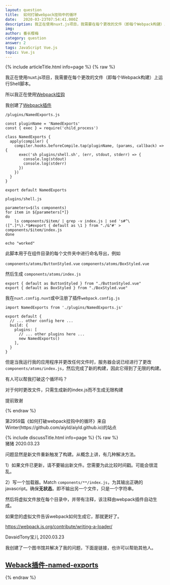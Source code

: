 ```yaml
---
layout: question
title:  如何打破webpack挂钩中的循环
date:   2020-03-23T07:54:41.000Z
description: 我正在使用nuxt.js项目，我需要在每个更改的文件（即每个Webpack构建）上运行Shell脚本。所以我正在使用Webpack挂钩我创建了We...
img: 
author: 番长樱梅
category: question
answer: 2
tags: JavaScript Vue.js
topic: Vue.js
---
```

<div class="article-root">
  <div class="article">
    {% include articleTitle.html info=page %}
    {% raw %}
    <div class="article-content"><p><font style="vertical-align: inherit;"><font style="vertical-align: inherit;">我正在使用nuxt.js项目，我需要在每个更改的文件（即每个Webpack构建）上运行Shell脚本。</font></font></p>

<p><font style="vertical-align: inherit;"><font style="vertical-align: inherit;">所以我正在使用</font></font><a href="https://webpack.js.org/api/compiler-hooks/" rel="noreferrer"><font style="vertical-align: inherit;"><font style="vertical-align: inherit;">Webpack挂钩</font></font></a></p>

<p><font style="vertical-align: inherit;"><font style="vertical-align: inherit;">我创建了</font></font><a href="https://webpack.js.org/concepts/plugins/" rel="noreferrer"><font style="vertical-align: inherit;"><font style="vertical-align: inherit;">Webpack插件</font></font></a></p>

<p><code>/plugins/NamedExports.js</code></p>

<pre><code>const pluginName = 'NamedExports'<font></font>
const { exec } = require('child_process')<font></font>
<font></font>
class NamedExports {<font></font>
  apply(compiler) {<font></font>
    compiler.hooks.beforeCompile.tap(pluginName, (params, callback) =&gt; {<font></font>
      exec('sh plugins/shell.sh', (err, stdout, stderr) =&gt; {<font></font>
        console.log(stdout)<font></font>
        console.log(stderr)<font></font>
      })<font></font>
    })<font></font>
  }<font></font>
}<font></font>
<font></font>
export default NamedExports<font></font>
</code></pre>

<p><code>plugins/shell.js</code></p>

<pre><code>parameters=$(ls components)<font></font>
for item in ${parameters[*]}<font></font>
do<font></font>
    ls components/$item/ | grep -v index.js | sed 's#^\([^.]*\).*$#export { default as \1 } from "./&amp;"#' &gt; components/$item/index.js<font></font>
done<font></font>
<font></font>
echo "worked"<font></font>
</code></pre>

<p><font style="vertical-align: inherit;"><font style="vertical-align: inherit;">此脚本用于在组件目录的每个文件夹中进行命名导出，例如</font></font></p>

<p><code>components/atoms/ButtonStyled.vue</code>
<code>components/atoms/BoxStyled.vue</code></p>

<p><font style="vertical-align: inherit;"><font style="vertical-align: inherit;">然后生成 </font></font><code>components/atoms/index.js</code></p>

<pre><code>export { default as ButtonStyled } from "./ButtonStyled.vue"<font></font>
export { default as BoxStyled } from "./BoxStyled.vue"<font></font>
</code></pre>

<p><font style="vertical-align: inherit;"><font style="vertical-align: inherit;">我在</font></font><code>nuxt.config.nuxt</code><font style="vertical-align: inherit;"><font style="vertical-align: inherit;">或中</font><font style="vertical-align: inherit;">注册了插件</font></font><code>webpack.config.js</code></p>

<pre><code>import NamedExports from './plugins/NamedExports.js'<font></font>
<font></font>
export default {<font></font>
  // ... other config here ...<font></font>
  build: {<font></font>
    plugins: [<font></font>
      // ... other plugins here ...<font></font>
      new NamedExports()<font></font>
    ],<font></font>
  }<font></font>
}<font></font>
</code></pre>

<p><font style="vertical-align: inherit;"><font style="vertical-align: inherit;">但是当我运行我的应用程序并更改任何文件时，服务器会说已经进行了更改</font></font><code>components/atoms/index.js</code><font style="vertical-align: inherit;"><font style="vertical-align: inherit;">，然后完成了新的构建，因此它得到了无限的构建。</font></font></p>

<p><font style="vertical-align: inherit;"><font style="vertical-align: inherit;">有人可以帮我打破这个循环吗？</font></font></p>

<p><font style="vertical-align: inherit;"><font style="vertical-align: inherit;">对于何时更改文件，只需生成新的index.js而不生成无限构建</font></font></p>

<p><font style="vertical-align: inherit;"><font style="vertical-align: inherit;">提前致谢</font></font></p></div>
    {% endraw %}
  </div>
  <p class="winter_mark">第2959篇《如何打破webpack挂钩中的循环》来自Winter(https://github.com/aiyld/aiyld.github.io)的站点</p>
  <div class="discuss-wrapper">
    {% include discussTitle.html info=page %}
    {% raw %}
    <div class="discuss-list">
    <div class="discuss-item">
        <div class="discuss-parent">
          <div class="discuss-meta">
            <span class="discuss-user">猪猪</span>
            <span class="discuss-time">2020.03.23</span>
          </div>
          <div class="discuss-comment"><p><font style="vertical-align: inherit;"><font style="vertical-align: inherit;">问题显然是新文件重新触发了构建。</font><font style="vertical-align: inherit;">从概念上讲，有几种解决方法。</font></font></p>

<p><font style="vertical-align: inherit;"><font style="vertical-align: inherit;">1）如果文件已更新，请不要输出新文件。</font><font style="vertical-align: inherit;">您需要为此比较时间戳。</font><font style="vertical-align: inherit;">可能会很混乱。</font></font></p>

<p><font style="vertical-align: inherit;"><font style="vertical-align: inherit;">2）写一个加载器。</font><font style="vertical-align: inherit;">Match </font></font><code>components/**/index.js</code><font style="vertical-align: inherit;"><font style="vertical-align: inherit;">，为其输出正确的javascript。</font><font style="vertical-align: inherit;">确保</font></font><strong><font style="vertical-align: inherit;"><font style="vertical-align: inherit;">无状态</font></font></strong><font style="vertical-align: inherit;"><font style="vertical-align: inherit;">。</font><font style="vertical-align: inherit;">即不输出另一个文件，只是一个字符串。</font></font></p>

<p><font style="vertical-align: inherit;"><font style="vertical-align: inherit;">然后将虚拟文件放在每个目录中，并带有注释，该注释由webpack插件自动生成。 </font></font></p>

<p><font style="vertical-align: inherit;"><font style="vertical-align: inherit;">如果您的虚拟文件告诉webpack如何生成它，那就更好了。 </font></font></p>

<p><a href="https://webpack.js.org/contribute/writing-a-loader/" rel="nofollow noreferrer"><font style="vertical-align: inherit;"><font style="vertical-align: inherit;">https://webpack.js.org/contribute/writing-a-loader/</font></font></a></p></div>
        </div></div><div class="discuss-item">
        <div class="discuss-parent">
          <div class="discuss-meta">
            <span class="discuss-user">DavaidTony宝儿</span>
            <span class="discuss-time">2020.03.23</span>
          </div>
          <div class="discuss-comment"><p><font style="vertical-align: inherit;"><font style="vertical-align: inherit;">我创建了一个图书馆并解决了我的问题，下面是链接，也许可以帮助其他人。</font></font></p>

<h2><a href="https://github.com/yungsilva19/named-exports" rel="nofollow noreferrer"><font style="vertical-align: inherit;"><font style="vertical-align: inherit;">Weback插件-named-exports</font></font></a></h2></div>
        </div></div>
    </div>
    {% endraw %}
  </div>
<div>
